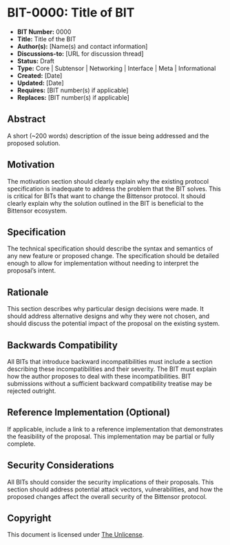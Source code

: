 # BIT-0000: Title of BIT

- **BIT Number:** 0000
- **Title:** Title of the BIT
- **Author(s):** [Name(s) and contact information]
- **Discussions-to:** [URL for discussion thread]
- **Status:** Draft
- **Type:** Core | Subtensor | Networking | Interface | Meta | Informational
- **Created:** [Date]
- **Updated:** [Date]
- **Requires:** [BIT number(s) if applicable]
- **Replaces:** [BIT number(s) if applicable]

## Abstract

A short (~200 words) description of the issue being addressed and the proposed solution.

## Motivation

The motivation section should clearly explain why the existing protocol specification is
inadequate to address the problem that the BIT solves. This is critical for BITs that want to
change the Bittensor protocol. It should clearly explain why the solution outlined in the BIT
is beneficial to the Bittensor ecosystem.

## Specification

The technical specification should describe the syntax and semantics of any new feature or
proposed change. The specification should be detailed enough to allow for implementation
without needing to interpret the proposal’s intent.

## Rationale

This section describes why particular design decisions were made. It should address alternative
designs and why they were not chosen, and should discuss the potential impact of the proposal
on the existing system.

## Backwards Compatibility

All BITs that introduce backward incompatibilities must include a section describing these
incompatibilities and their severity. The BIT must explain how the author proposes to deal with
these incompatibilities. BIT submissions without a sufficient backward compatibility treatise
may be rejected outright.

## Reference Implementation (Optional)

If applicable, include a link to a reference implementation that demonstrates the feasibility
of the proposal. This implementation may be partial or fully complete.

## Security Considerations

All BITs should consider the security implications of their proposals. This section should
address potential attack vectors, vulnerabilities, and how the proposed changes affect the
overall security of the Bittensor protocol.

## Copyright

This document is licensed under [The Unlicense](https://unlicense.org/).

